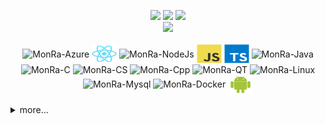 <!--Hello
<h2><img src="https://emojis.slackmojis.com/emojis/images/1531849430/4246/blob-sunglasses.gif?1531849430" width="30"/> Hi There👋 , I'm MonRá! <img src="https://media.giphy.com/media/12oufCB0MyZ1Go/giphy.gif" width="50"><img src="https://i.giphy.com/9KawrQzIwdAYg.webp" width="50"></h2>
-->

<div>
  </p>
  <div align="center">
   <a href="https://www.facebook.com/ramon.chaib" target="_blank"><img src="https://img.shields.io/badge/-Facebook-%230077B5?style=for-the-badge&logo=facebook&logoColor=white" target="_blank"></a> 
  <a href="https://www.instagram.com/monrapps/" target="_blank"><img src="https://img.shields.io/badge/-Instagram-%23E4405F?style=for-the-badge&logo=instagram&logoColor=white" target="_blank"></a>
  <a href="https://www.linkedin.com/in/ramon-chaib-27007635/" target="_blank"><img src="https://img.shields.io/badge/-LinkedIn-%230077B5?style=for-the-badge&logo=linkedin&logoColor=white" target="_blank"></a>   
</div>

<div align="center">
  <img src="https://i.giphy.com/MM0Jrc8BHKx3y.webp">
</div>
  
 <div style="display: inline_block" align="center"><br>
  <img align="center" alt="MonRa-Azure" height="30" width="40" src="https://cdn.jsdelivr.net/gh/devicons/devicon/icons/azure/azure-original.svg">
  <img align="center" alt="MonRa-React" height="30" width="40" src="https://raw.githubusercontent.com/devicons/devicon/master/icons/react/react-original.svg">
  <img align="center" alt="MonRa-NodeJs" height="30" width="40" src="https://cdn.jsdelivr.net/gh/devicons/devicon/icons/nodejs/nodejs-original.svg">
  <img align="center" alt="MonRa-Js" height="30" width="40" src="https://raw.githubusercontent.com/devicons/devicon/master/icons/javascript/javascript-original.svg">     <img align="center" alt="MonRa-Ts" height="30" width="40" src="https://raw.githubusercontent.com/devicons/devicon/master/icons/typescript/typescript-original.svg">
  <img align="center" alt="MonRa-Java" height="30" width="40" src="https://cdn.jsdelivr.net/gh/devicons/devicon/icons/java/java-original.svg">
  <img align="center" alt="MonRa-C" height="30" width="40" src="https://cdn.jsdelivr.net/gh/devicons/devicon/icons/c/c-original.svg">
  <img align="center" alt="MonRa-CS" height="30" width="40" src="https://cdn.jsdelivr.net/gh/devicons/devicon/icons/csharp/csharp-original.svg">
  <img align="center" alt="MonRa-Cpp" height="30" width="40" src="https://cdn.jsdelivr.net/gh/devicons/devicon/icons/cplusplus/cplusplus-original.svg">
  <img align="center" alt="MonRa-QT" height="30" width="40" src="https://cdn.jsdelivr.net/gh/devicons/devicon/icons/qt/qt-original.svg">
  <img align="center" alt="MonRa-Linux" height="30" width="40" src="https://cdn.jsdelivr.net/gh/devicons/devicon/icons/linux/linux-original.svg">
  <img align="center" alt="MonRa-Mysql" height="30" width="40" src="https://cdn.jsdelivr.net/gh/devicons/devicon/icons/mysql/mysql-original.svg">
  <img align="center" alt="MonRa-Docker" height="30" width="40" src="https://cdn.jsdelivr.net/gh/devicons/devicon/icons/docker/docker-original.svg">  
  <img align="center" alt="MonRa-Android" height="30" width="40" src="https://github.com/devicons/devicon/blob/master/icons/android/android-original.svg">
  
</div>
</a>

</br>
<!--
[![github activity graph](https://activity-graph.herokuapp.com/graph?username=monrapps&theme=chartreuse-dark)](https://github.com/monrapps/)
-->
<div>
<details>
      <summary>more...</summary>
      
<!--
### <img src="https://media.giphy.com/media/VgCDAzcKvsR6OM0uWg/giphy.gif" width="50"> A little more about me...  

```javascript
const monra = {
    pronouns: "He" | "Him",
    code: ["any"],
    askMeAbout: ["any"],
    technologies: {
        backEnd: {
            js: ["any"],
        },
        mobileApp: {
            native: ["Android Development"]
        },
        devOps: ["AWS", "Docker🐳", "Route53", "Nginx"],
        databases: ["mongo", "MySql", "sqlite"],
        misc: ["Firebase", "Socket.IO", "selenium", "open-cv", "php", "SuiteApp"]
    },
    architecture: ["Serverless Architecture", "Progressive web applications", "Single page applications"],
    currentFocus: "Building Robots to ease opertations",
    funFact: "There are two ways to write error-free programs; only the third one works"
};
```
-->

---
<!--START_SECTION:waka-->
![Code Time](http://img.shields.io/badge/Code%20Time-1%2C337%20hrs%2054%20mins-blue)

![Profile Views](http://img.shields.io/badge/Profile%20Views-0-blue)

![Lines of code](https://img.shields.io/badge/From%20Hello%20World%20I%27ve%20Written-5.0%20million%20lines%20of%20code-blue)

**🐱 My GitHub Data** 

> 📦 76.3 kB Used in GitHub's Storage 
 > 
> 🏆 4,594 Contributions in the Year 2025
 > 
> 🚫 Not Opted to Hire
 > 
> 📜 25 Public Repositories 
 > 
> 🔑 23 Private Repositories 
 > 
**I'm an Early 🐤** 

```text
🌞 Morning                9724 commits        ████████░░░░░░░░░░░░░░░░░   31.58 % 
🌆 Daytime                12857 commits       ██████████░░░░░░░░░░░░░░░   41.75 % 
🌃 Evening                4376 commits        ████░░░░░░░░░░░░░░░░░░░░░   14.21 % 
🌙 Night                  3836 commits        ███░░░░░░░░░░░░░░░░░░░░░░   12.46 % 
```
📅 **I'm Most Productive on Thursday** 

```text
Monday                   5619 commits        █████░░░░░░░░░░░░░░░░░░░░   18.25 % 
Tuesday                  5734 commits        █████░░░░░░░░░░░░░░░░░░░░   18.62 % 
Wednesday                5871 commits        █████░░░░░░░░░░░░░░░░░░░░   19.07 % 
Thursday                 6675 commits        █████░░░░░░░░░░░░░░░░░░░░   21.68 % 
Friday                   4305 commits        ███░░░░░░░░░░░░░░░░░░░░░░   13.98 % 
Saturday                 1475 commits        █░░░░░░░░░░░░░░░░░░░░░░░░   04.79 % 
Sunday                   1114 commits        █░░░░░░░░░░░░░░░░░░░░░░░░   03.62 % 
```


📊 **This Week I Spent My Time On** 

```text
🕑︎ Time Zone: America/Sao_Paulo

💬 Programming Languages: 
Other                    4 hrs               ██████░░░░░░░░░░░░░░░░░░░   23.53 % 
Markdown                 3 hrs 12 mins       █████░░░░░░░░░░░░░░░░░░░░   18.89 % 
Python                   2 hrs 55 mins       ████░░░░░░░░░░░░░░░░░░░░░   17.19 % 
JavaScript               2 hrs 29 mins       ████░░░░░░░░░░░░░░░░░░░░░   14.66 % 
JSON                     2 hrs 7 mins        ███░░░░░░░░░░░░░░░░░░░░░░   12.46 % 

🔥 Editors: 
Cursor                   16 hrs 57 mins      █████████████████████████   99.79 % 
VS Code                  2 mins              ░░░░░░░░░░░░░░░░░░░░░░░░░   00.21 % 

🐱‍💻 Projects: 
nlm-gww-watcher          11 hrs 19 mins      █████████████████░░░░░░░░   66.64 % 
gww-v6i                  3 hrs 46 mins       ██████░░░░░░░░░░░░░░░░░░░   22.25 % 
nlm-pro-backend          40 mins             █░░░░░░░░░░░░░░░░░░░░░░░░   03.94 % 
middleware_connector     28 mins             █░░░░░░░░░░░░░░░░░░░░░░░░   02.77 % 
gridsafe-ota-c           15 mins             ░░░░░░░░░░░░░░░░░░░░░░░░░   01.50 % 

💻 Operating System: 
WSL                      16 hrs 57 mins      █████████████████████████   99.79 % 
Windows                  2 mins              ░░░░░░░░░░░░░░░░░░░░░░░░░   00.21 % 
```

**I Mostly Code in C++** 

```text
C                        17 repos            ████░░░░░░░░░░░░░░░░░░░░░   17.89 % 
Python                   14 repos            ████░░░░░░░░░░░░░░░░░░░░░   14.74 % 
JavaScript               10 repos            ███░░░░░░░░░░░░░░░░░░░░░░   10.53 % 
Shell                    6 repos             ██░░░░░░░░░░░░░░░░░░░░░░░   06.32 % 
HTML                     6 repos             ██░░░░░░░░░░░░░░░░░░░░░░░   06.32 % 
```



**Timeline**

![Lines of Code chart](https://raw.githubusercontent.com/monrapps/monrapps/master/assets/bar_graph.png)


 Last Updated on 06/10/2025 21:30:06 UTC
<!--END_SECTION:waka-->
